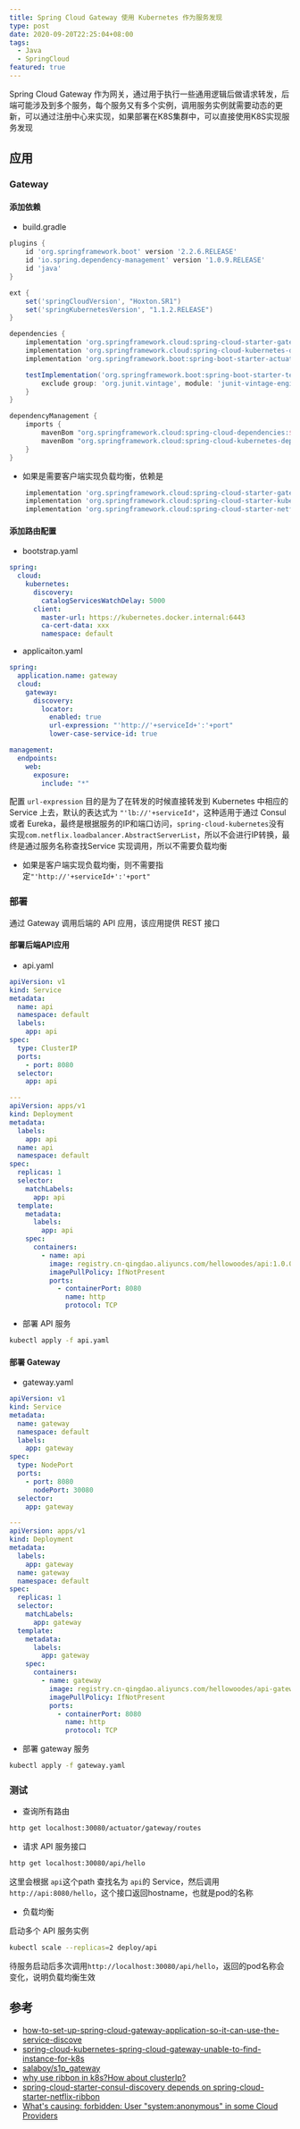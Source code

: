 ```yaml
---
title: Spring Cloud Gateway 使用 Kubernetes 作为服务发现
type: post
date: 2020-09-20T22:25:04+08:00
tags:
  - Java
  - SpringCloud
featured: true
---
```


Spring Cloud Gateway 作为网关，通过用于执行一些通用逻辑后做请求转发，后端可能涉及到多个服务，每个服务又有多个实例，调用服务实例就需要动态的更新，可以通过注册中心来实现，如果部署在K8S集群中，可以直接使用K8S实现服务发现

## 应用

### Gateway

#### 添加依赖

- build.gradle

```groovy
plugins {
    id 'org.springframework.boot' version '2.2.6.RELEASE'
    id 'io.spring.dependency-management' version '1.0.9.RELEASE'
    id 'java'
}

ext {
    set('springCloudVersion', "Hoxton.SR1")
    set('springKubernetesVersion', "1.1.2.RELEASE")
}

dependencies {
    implementation 'org.springframework.cloud:spring-cloud-starter-gateway'
    implementation 'org.springframework.cloud:spring-cloud-kubernetes-discovery'
    implementation 'org.springframework.boot:spring-boot-starter-actuator'

    testImplementation('org.springframework.boot:spring-boot-starter-test') {
        exclude group: 'org.junit.vintage', module: 'junit-vintage-engine'
    }
}

dependencyManagement {
    imports {
        mavenBom "org.springframework.cloud:spring-cloud-dependencies:${springCloudVersion}"
        mavenBom "org.springframework.cloud:spring-cloud-kubernetes-dependencies:${springKubernetesVersion}"
    }
}
```

- 如果是需要客户端实现负载均衡，依赖是

```groovy
    implementation 'org.springframework.cloud:spring-cloud-starter-gateway'
    implementation 'org.springframework.cloud:spring-cloud-starter-kubernetes-all'
    implementation 'org.springframework.cloud:spring-cloud-starter-netflix-ribbon'
```

#### 添加路由配置

- bootstrap.yaml

```yaml
spring:
  cloud:
    kubernetes:
      discovery:
        catalogServicesWatchDelay: 5000
      client:
        master-url: https://kubernetes.docker.internal:6443
        ca-cert-data: xxx
        namespace: default
```

- applicaiton.yaml

```yaml
spring:
  application.name: gateway
  cloud:
    gateway:
      discovery:
        locator:
          enabled: true
          url-expression: "'http://'+serviceId+':'+port"
          lower-case-service-id: true

management:
  endpoints:
    web:
      exposure:
        include: "*"
```

配置 `url-expression` 目的是为了在转发的时候直接转发到 Kubernetes 中相应的 Service 上去，默认的表达式为 `"'lb://'+serviceId"`，这种适用于通过 Consul 或者 Eureka，最终是根据服务的IP和端口访问，`spring-cloud-kubernetes`没有实现`com.netflix.loadbalancer.AbstractServerList`，所以不会进行IP转换，最终是通过服务名称查找Service 实现调用，所以不需要负载均衡

- 如果是客户端实现负载均衡，则不需要指定`"'http://'+serviceId+':'+port"`

### 部署

通过 Gateway 调用后端的 API 应用，该应用提供 REST 接口

#### 部署后端API应用

- api.yaml

```yaml
apiVersion: v1
kind: Service
metadata:
  name: api
  namespace: default
  labels:
    app: api
spec:
  type: ClusterIP
  ports:
    - port: 8080
  selector:
    app: api

---
apiVersion: apps/v1
kind: Deployment
metadata:
  labels:
    app: api
  name: api
  namespace: default
spec:
  replicas: 1
  selector:
    matchLabels:
      app: api
  template:
    metadata:
      labels:
        app: api
    spec:
      containers:
        - name: api
          image: registry.cn-qingdao.aliyuncs.com/hellowoodes/api:1.0.0
          imagePullPolicy: IfNotPresent
          ports:
            - containerPort: 8080
              name: http
              protocol: TCP
```

- 部署 API 服务

```bash
kubectl apply -f api.yaml
```

#### 部署 Gateway

- gateway.yaml

```yaml
apiVersion: v1
kind: Service
metadata:
  name: gateway
  namespace: default
  labels:
    app: gateway
spec:
  type: NodePort
  ports:
    - port: 8080
      nodePort: 30080
  selector:
    app: gateway

---
apiVersion: apps/v1
kind: Deployment
metadata:
  labels:
    app: gateway
  name: gateway
  namespace: default
spec:
  replicas: 1
  selector:
    matchLabels:
      app: gateway
  template:
    metadata:
      labels:
        app: gateway
    spec:
      containers:
        - name: gateway
          image: registry.cn-qingdao.aliyuncs.com/hellowoodes/api-gateway:1.0.6
          imagePullPolicy: IfNotPresent
          ports:
            - containerPort: 8080
              name: http
              protocol: TCP
```

- 部署 gateway 服务

```bash
kubectl apply -f gateway.yaml
```

### 测试

- 查询所有路由

```bash
http get localhost:30080/actuator/gateway/routes
```

- 请求 API 服务接口

```bash
http get localhost:30080/api/hello
```

这里会根据 `api`这个path 查找名为 `api`的 Service，然后调用 `http://api:8080/hello`，这个接口返回hostname，也就是pod的名称

- 负载均衡

启动多个 API 服务实例

```bash
kubectl scale --replicas=2 deploy/api
```

待服务启动后多次调用`http://localhost:30080/api/hello`，返回的pod名称会变化，说明负载均衡生效

## 参考

- [how-to-set-up-spring-cloud-gateway-application-so-it-can-use-the-service-discove](https://stackoverflow.com/questions/56170511/how-to-set-up-spring-cloud-gateway-application-so-it-can-use-the-service-discove)
- [spring-cloud-kubernetes-spring-cloud-gateway-unable-to-find-instance-for-k8s](https://stackoverflow.com/questions/57594228/spring-cloud-kubernetes-spring-cloud-gateway-unable-to-find-instance-for-k8s)
- [salaboy/s1p_gateway](https://github.com/salaboy/s1p_gateway)
- [why use ribbon in k8s?How about clusterIp?](https://github.com/spring-cloud/spring-cloud-kubernetes/issues/541)
- [spring-cloud-starter-consul-discovery depends on spring-cloud-starter-netflix-ribbon](https://github.com/spring-cloud/spring-cloud-consul/issues/562)
- [What's causing: forbidden: User "system:anonymous" in some Cloud Providers](https://github.com/kubernetes-sigs/apiserver-builder-alpha/issues/225)
